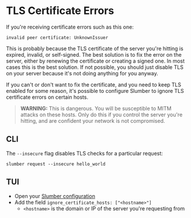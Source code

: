 # TLS Certificate Errors

If you're receiving certificate errors such as this one:

```
invalid peer certificate: UnknownIssuer
```

This is probably because the TLS certificate of the server you're hitting is expired, invalid, or self-signed. The best solution is to fix the error on the server, either by renewing the certificate or creating a signed one. In most cases this is the best solution. If not possible, you should just disable TLS on your server because it's not doing anything for you anyway.

If you can't or don't want to fix the certificate, and you need to keep TLS enabled for some reason, it's possible to configure Slumber to ignore TLS certificate errors on certain hosts.

> **WARNING:** This is dangerous. You will be susceptible to MITM attacks on these hosts. Only do this if you control the server you're hitting, and are confident your network is not compromised.

## CLI

The `--insecure` flag disables TLS checks for a particular request:

```
slumber request --insecure hello_world
```

## TUI

- Open your [Slumber configuration](../api/configuration/index.md)
- Add the field `ignore_certificate_hosts: ["<hostname>"]`
  - `<hostname>` is the domain or IP of the server you're requesting from
